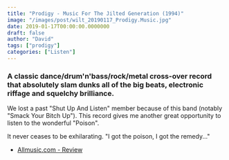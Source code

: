 ```yaml
---
title: "Prodigy - Music For The Jilted Generation (1994)"
image: "/images/post/wilt_20190117_Prodigy.Music.jpg"
date: 2019-01-17T00:00:00.0000000
draft: false
author: "David"
tags: ["prodigy"]
categories: ["Listen"]
---
```

### A classic dance/drum'n'bass/rock/metal cross-over record that absolutely slam dunks all of the big beats, electronic riffage and squelchy brilliance. 

 We lost a past "Shut Up And Listen" member because of this band (notably "Smack Your Bitch Up"). This record gives me another great opportunity to listen to the wonderful "Poison". 

 It never ceases to be exhilarating. "I got the poison, I got the remedy..."

-  [Allmusic.com - Review](https://www.allmusic.com/album/music-for-the-jilted-generation-mw0000622674)